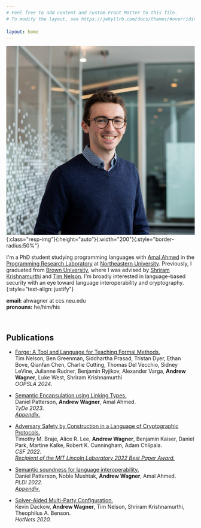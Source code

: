 ```yaml
---
# Feel free to add content and custom Front Matter to this file.
# To modify the layout, see https://jekyllrb.com/docs/themes/#overriding-theme-defaults

layout: home
---
```


![Andrew Wagner](assets/pic.png){:class="resp-img"}{:height="auto"}{:width="200"}{:style="border-radius:50%"}


I'm a PhD student studying programming languages with 
[Amal Ahmed][amal] in the [Programming Research Laboratory][prl] at [Northeastern University][khoury].
Previously, I graduated from [Brown University][brown], 
where I was advised by [Shriram Krishnamurthi][shriram] and [Tim Nelson][tim].
I'm broadly interested in language-based security with an eye toward language interoperability and cryptography.
{:style="text-align: justify"}

**email:** ahwagner at ccs.neu.edu  
**pronouns:** he/him/his

<br style="clear: both">

## Publications

- [Forge: A Tool and Language for Teaching Formal Methods.][forge]  
  Tim Nelson, Ben Greenman, Siddhartha Prasad, Tristan Dyer, Ethan Bove, Qianfan Chen, Charlie Cutting, Thomas Del Vecchio,
  Sidney LeVine, Julianne Rudner, Benjamin Ryjikov, Alexander Varga, **Andrew Wagner**, Luke West, Shriram Krishnamurthi  
  *OOPSLA 2024.*
  
- [Semantic Encapsulation using Linking Types.][linktype]  
  Daniel Patterson, **Andrew Wagner**, Amal Ahmed.  
  *TyDe 2023*.  
  [*Appendix.*][linktype-apdx]

- [Adversary Safety by Construction in a Language of Cryptographic Protocols.][advsafety]  
  Timothy M. Braje, Alice R. Lee, **Andrew Wagner**, Benjamin Kaiser,
  Daniel Park, Martine Kalke, Robert K. Cunningham, Adam Chlipala.  
  *CSF 2022.*  
  [*Recipient of the MIT Lincoln Laboratory 2022 Best Paper Award.*][advsafety-award]
  
- [Semantic soundness for language interoperability.][seminterop]  
  Daniel Patterson, Noble Mushtak, **Andrew Wagner**, Amal Ahmed.  
  *PLDI 2022.*  
  [*Appendix.*][seminterop-apdx]

- [Solver-Aided Multi-Party Configuration.][mpconfig]  
  Kevin Dackow, **Andrew Wagner**, Tim Nelson, Shriram Krishnamurthi, Theophilus A. Benson.  
  *HotNets 2020.*

[amal]: https://ccs.neu.edu/~amal/
[khoury]: https://www.khoury.northeastern.edu/
[prl]: https://prl.khoury.northeastern.edu/
[brown]: https://cs.brown.edu/
[shriram]: https://cs.brown.edu/~sk/
[tim]: https://cs.brown.edu/people/tbn/

[mpconfig]: https://doi.org/10.1145/3422604.3425944
[seminterop]: https://doi.org/10.1145/3519939.3523703
[seminterop-apdx]: assets/papers/sem-interop-apdx.pdf
[advsafety]: https://doi.org/10.1109/CSF54842.2022.9919638
[advsafety-award]: https://www.ll.mit.edu/about/awards-recognition/best-paper-best-invention-awards
[linktype]: assets/papers/sem-encap-link-types.pdf
[linktype-apdx]: assets/papers/sem-encap-link-types-apdx.pdf
[forge]: assets/papers/forge.pdf


